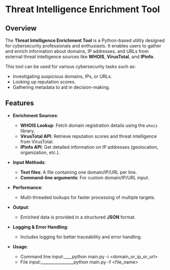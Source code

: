# Threat Intelligence Enrichment Tool

## Overview

The **Threat Intelligence Enrichment Tool** is a Python-based utility designed for cybersecurity professionals and enthusiasts. It enables users to gather and enrich information about domains, IP addresses, and URLs from external threat intelligence sources like **WHOIS**, **VirusTotal**, and **IPinfo**.

This tool can be used for various cybersecurity tasks such as:
- Investigating suspicious domains, IPs, or URLs.
- Looking up reputation scores.
- Gathering metadata to aid in decision-making.

## Features

- **Enrichment Sources**:
  - **WHOIS Lookup**: Fetch domain registration details using the `whois` library.
  - **VirusTotal API**: Retrieve reputation scores and threat intelligence from VirusTotal.
  - **IPinfo API**: Get detailed information on IP addresses (geolocation, organization, etc.).

- **Input Methods**:
  - **Text files**: A file containing one domain/IP/URL per line.
  - **Command-line arguments**: For custom domain/IP/URL input.

- **Performance**:
  - Multi-threaded lookups for faster processing of multiple targets.

- **Output**:
  - Enriched data is provided in a structured **JSON** format.

- **Logging & Error Handling**:
  - Includes logging for better traceability and error handling.
 
- **Usage**:
  - Command line input:____python main.py -i <domain_or_ip_or_url>
  - File input:________________python main.py -f <file_name>


